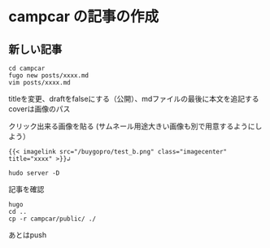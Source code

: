 # campcar の記事の作成

## 新しい記事

```
cd campcar
fugo new posts/xxxx.md
vim posts/xxxx.md
```
titleを変更、draftをfalseにする（公開）、mdファイルの最後に本文を追記する
coverは画像のパス

クリック出来る画像を貼る (サムネール用途大きい画像も別で用意するようにしよう）
```
{{< imagelink src="/buygopro/test_b.png" class="imagecenter" title="xxxx" >}}↲
```

```
hudo server -D
```

記事を確認

```
hugo 
cd ..
cp -r campcar/public/ ./
```

あとはpush 


